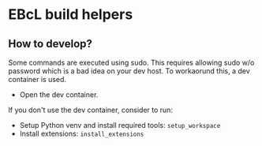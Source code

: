 # EBcL build helpers

## How to develop?

Some commands are executed using sudo.
This requires allowing sudo w/o password which is a bad idea on your dev host.
To workaorund this, a dev container is used.

- Open the dev container.

If you don't use the dev container, consider to run:

- Setup Python venv and install required tools: `setup_workspace`
- Install extensions: `install_extensions`
